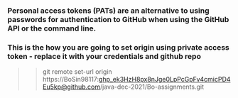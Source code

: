 
### Personal access tokens (PATs) are an alternative to using passwords for authentication to GitHub when using the GitHub API or the command line.

### This is the how you are going to set origin using private access token - replace it with your credentials and github repo   
>>git remote set-url origin https://BoSin98117: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@github.com/java-dec-2021/Bo-assignments.git
